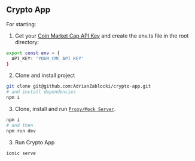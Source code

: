 ## Crypto App

For starting:
1. Get your [Coin Market Cap API Key](https://coinmarketcap.com/api) and create the env.ts file in the root directory:

```bash
export const env = {
  API_KEY: 'YOUR_CMC_API_KEY'
}
```
2. Clone and install project 
```bash
git clone git@github.com:AdrianZablocki/crypto-app.git
# and install dependencies
npm i
```
3. Clone, install and run [`Proxy/Mock Server`](https://github.com/AdrianZablocki/crypto-app-mock-server).
```bash
npm i
# and then 
npm run dev
```
3. Run Crypto App
```bash
ionic serve
```